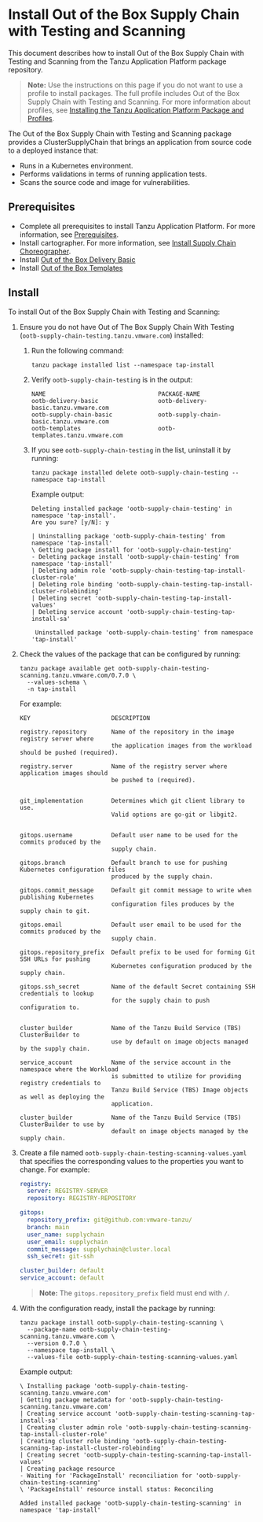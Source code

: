 # Install Out of the Box Supply Chain with Testing and Scanning

This document describes how to install Out of the Box Supply Chain with Testing and Scanning
from the Tanzu Application Platform package repository.

>**Note:** Use the instructions on this page if you do not want to use a profile to install packages.
The full profile includes Out of the Box Supply Chain with Testing and Scanning.
For more information about profiles, see [Installing the Tanzu Application Platform Package and Profiles](../install.md).

The Out of the Box Supply Chain with Testing and Scanning package provides a
ClusterSupplyChain that brings an application from source code to a deployed
instance that:

- Runs in a Kubernetes environment.
- Performs validations in terms of running application tests.
- Scans the source code and image for vulnerabilities.


## <a id='ootb-sc-test-scan-prereqs'></a> Prerequisites

- Complete all prerequisites to install Tanzu Application Platform. For more information, see [Prerequisites](../prerequisites.md).
- Install cartographer. For more information, see [Install Supply Chain Choreographer](install-scc.md).
- Install [Out of the Box Delivery Basic](install-ootb-sc-basic.md)
- Install [Out of the Box Templates](install-ootb-templates.md)

## <a id='ins-ootb-sc-test-scan'></a> Install

To install Out of the Box Supply Chain with Testing and Scanning:

1. Ensure you do not have Out of The Box Supply Chain With Testing
(`ootb-supply-chain-testing.tanzu.vmware.com`) installed:

    1. Run the following command:

        ```console
        tanzu package installed list --namespace tap-install
        ```

    1. Verify `ootb-supply-chain-testing` is in the output:

        ```console
        NAME                                PACKAGE-NAME
        ootb-delivery-basic                 ootb-delivery-basic.tanzu.vmware.com
        ootb-supply-chain-basic             ootb-supply-chain-basic.tanzu.vmware.com
        ootb-templates                      ootb-templates.tanzu.vmware.com
        ```

    1. If you see `ootb-supply-chain-testing` in the list, uninstall it by running:

        ```console
        tanzu package installed delete ootb-supply-chain-testing --namespace tap-install
        ```

        Example output:

        ```console
        Deleting installed package 'ootb-supply-chain-testing' in namespace 'tap-install'.
        Are you sure? [y/N]: y

        | Uninstalling package 'ootb-supply-chain-testing' from namespace 'tap-install'
        \ Getting package install for 'ootb-supply-chain-testing'
        - Deleting package install 'ootb-supply-chain-testing' from namespace 'tap-install'
        | Deleting admin role 'ootb-supply-chain-testing-tap-install-cluster-role'
        | Deleting role binding 'ootb-supply-chain-testing-tap-install-cluster-rolebinding'
        | Deleting secret 'ootb-supply-chain-testing-tap-install-values'
        | Deleting service account 'ootb-supply-chain-testing-tap-install-sa'

         Uninstalled package 'ootb-supply-chain-testing' from namespace 'tap-install'
        ```

1. Check the values of the package that can be configured by running:

    ```console
    tanzu package available get ootb-supply-chain-testing-scanning.tanzu.vmware.com/0.7.0 \
      --values-schema \
      -n tap-install
    ```

    For example:

    ```console
    KEY                       DESCRIPTION

    registry.repository       Name of the repository in the image registry server where
                              the application images from the workload should be pushed (required).

    registry.server           Name of the registry server where application images should
                              be pushed to (required).


    git_implementation        Determines which git client library to use.
                              Valid options are go-git or libgit2.


    gitops.username           Default user name to be used for the commits produced by the
                              supply chain.

    gitops.branch             Default branch to use for pushing Kubernetes configuration files
                              produced by the supply chain.

    gitops.commit_message     Default git commit message to write when publishing Kubernetes
                              configuration files produces by the supply chain to git.

    gitops.email              Default user email to be used for the commits produced by the
                              supply chain.

    gitops.repository_prefix  Default prefix to be used for forming Git SSH URLs for pushing
                              Kubernetes configuration produced by the supply chain.

    gitops.ssh_secret         Name of the default Secret containing SSH credentials to lookup
                              for the supply chain to push configuration to.


    cluster_builder           Name of the Tanzu Build Service (TBS) ClusterBuilder to
                              use by default on image objects managed by the supply chain.

    service_account           Name of the service account in the namespace where the Workload
                              is submitted to utilize for providing registry credentials to
                              Tanzu Build Service (TBS) Image objects as well as deploying the
                              application.

    cluster_builder           Name of the Tanzu Build Service (TBS) ClusterBuilder to use by
                              default on image objects managed by the supply chain.
    ```

1. Create a file named `ootb-supply-chain-testing-scanning-values.yaml` that specifies
   the corresponding values to the properties you want to change. For example:

    ```yaml
    registry:
      server: REGISTRY-SERVER
      repository: REGISTRY-REPOSITORY

    gitops:
      repository_prefix: git@github.com:vmware-tanzu/
      branch: main
      user_name: supplychain
      user_email: supplychain
      commit_message: supplychain@cluster.local
      ssh_secret: git-ssh

    cluster_builder: default
    service_account: default
    ```

    >**Note:** The `gitops.repository_prefix` field must end with `/`.

1. With the configuration ready, install the package by running:


    ```console
    tanzu package install ootb-supply-chain-testing-scanning \
      --package-name ootb-supply-chain-testing-scanning.tanzu.vmware.com \
      --version 0.7.0 \
      --namespace tap-install \
      --values-file ootb-supply-chain-testing-scanning-values.yaml
    ```

    Example output:

    ```console
    \ Installing package 'ootb-supply-chain-testing-scanning.tanzu.vmware.com'
    | Getting package metadata for 'ootb-supply-chain-testing-scanning.tanzu.vmware.com'
    | Creating service account 'ootb-supply-chain-testing-scanning-tap-install-sa'
    | Creating cluster admin role 'ootb-supply-chain-testing-scanning-tap-install-cluster-role'
    | Creating cluster role binding 'ootb-supply-chain-testing-scanning-tap-install-cluster-rolebinding'
    | Creating secret 'ootb-supply-chain-testing-scanning-tap-install-values'
    | Creating package resource
    - Waiting for 'PackageInstall' reconciliation for 'ootb-supply-chain-testing-scanning'
    \ 'PackageInstall' resource install status: Reconciling

    Added installed package 'ootb-supply-chain-testing-scanning' in namespace 'tap-install'
    ```
